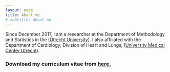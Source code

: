 ```yaml
---
layout: page
title: About me
# subtitle: About me
---
```


Since December 2017, I am a researcher at the Department of Methodology and Statistics in the ([Utrecht University](https://www.uu.nl/en)). I also affiliated with the Department of Cardiology, Division of Heart and Lungs, ([University Medical Center Utrecht](https://www.umcutrecht.nl/en/1)).


### Download my curriculum vitae from [here.](https://drive.google.com/file/d/1wDR7fAWaXH_aurKYTDM-ee0LlMZAUDkj/view?usp=sharing)
